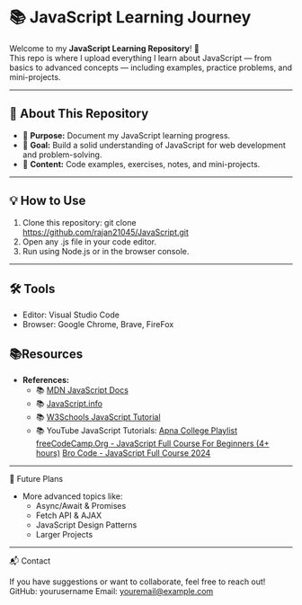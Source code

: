 # 📚 JavaScript Learning Journey

Welcome to my **JavaScript Learning Repository**! 🚀  
This repo is where I upload everything I learn about JavaScript — from basics to advanced concepts — including examples, practice problems, and mini-projects.

---

## 📌 About This Repository
- 📝 **Purpose:** Document my JavaScript learning progress.
- 🎯 **Goal:** Build a solid understanding of JavaScript for web development and problem-solving.
- 📂 **Content:** Code examples, exercises, notes, and mini-projects.

---

## 💡 How to Use
1.	Clone this repository:
    git clone https://github.com/rajan21045/JavaScript.git
2.	Open any .js file in your code editor.
3.	Run using Node.js or in the browser console.

---

## 🛠 Tools 
- Editor: Visual Studio Code
- Browser: Google Chrome, Brave, FireFox

## 📚Resources
- **References:**  
  - 📚 [MDN JavaScript Docs](https://developer.mozilla.org/en-US/docs/Web/JavaScript)  
  - 📚 [JavaScript.info](https://javascript.info/)  
  - 📚 [W3Schools JavaScript Tutorial](https://www.w3schools.com/js/)  
  - 📚 YouTube JavaScript Tutorials:
        [Apna College Playlist](https://youtube.com/playlist?list=PLGjplNEQ1it_oTvuLRNqXfz_v_0pq6unW&si=RswZMWmj_McvMwRQ)
        [freeCodeCamp.Org - JavaScript Full Course For Beginners (4+ hours)](https://youtu.be/PkZNo7MFNFg?si=OWOlC1yJyj1O-cu5)
        [Bro Code - JavaScript Full Course 2024](https://youtu.be/lfmg-EJ8gm4?si=myfkyT5-ND7jaj_r)
---

🚀 Future Plans
- More advanced topics like:
    - Async/Await & Promises
    - Fetch API & AJAX
    - JavaScript Design Patterns
    - Larger Projects

---

📬 Contact

If you have suggestions or want to collaborate, feel free to reach out!
GitHub: yourusername
Email: youremail@example.com





